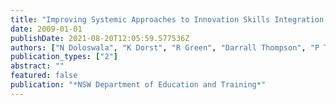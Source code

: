 ```yaml
---
title: "Improving Systemic Approaches to Innovation Skills Integration in the Creative Industries"
date: 2009-01-01
publishDate: 2021-08-20T12:05:59.577536Z
authors: ["N Doloswala", "K Dorst", "R Green", "Darrall Thompson", "P Toner"]
publication_types: ["2"]
abstract: ""
featured: false
publication: "*NSW Department of Education and Training*"
---
```


